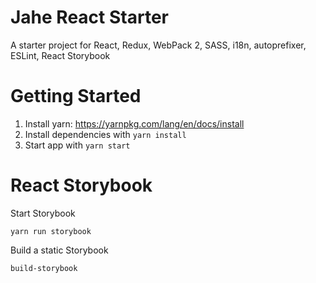 # Jahe React Starter
A starter project for React, Redux, WebPack 2, SASS, i18n, autoprefixer, ESLint, React Storybook

# Getting Started
1. Install yarn: https://yarnpkg.com/lang/en/docs/install
2. Install dependencies with `yarn install`
3. Start app with `yarn start`

# React Storybook
Start Storybook
```
yarn run storybook
```

Build a static Storybook
```
build-storybook
```
